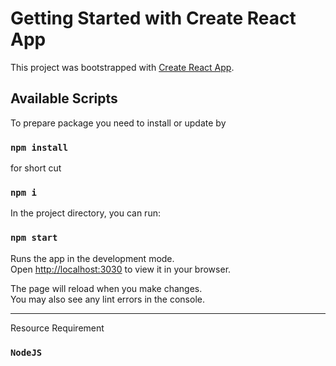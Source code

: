# Getting Started with Create React App

This project was bootstrapped with [Create React App](https://github.com/facebook/create-react-app).

## Available Scripts

To prepare package you need to install or update by 
### `npm install`

for short cut
### `npm i`

In the project directory, you can run:

### `npm start`

Runs the app in the development mode.\
Open [http://localhost:3030](http://localhost:3030) to view it in your browser.

The page will reload when you make changes.\
You may also see any lint errors in the console.

----------------------------------------------------------------------------------

Resource Requirement
### `NodeJS`
